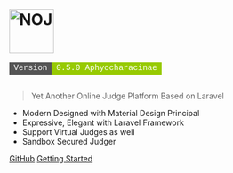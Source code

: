 <h1 style="margin:0;">
    <img style="height: 5rem;max-width: 80vw;" src="https://github.com/ZsgsDesign/NOJ/raw/master/noj2.png" data-origin="https://github.com/ZsgsDesign/NOJ/raw/master/noj2.png" alt="NOJ">
</h1>
<style>
    version-badge {
        display:inline-block;
        font-family: Consolas, "Liberation Mono", Menlo, Courier, monospace;
        font-size: 0.9rem;
        color: #fff;
        line-height: 1.5;
        text-align: left;
        font-weight: 400;
    }
    version-badge > inline-div:first-of-type{
        display:inline-block;
        padding:0 0.5rem;
        background: #555555;
    }
    version-badge > inline-div:last-of-type{
        display:inline-block;
        padding:0 0.5rem;
        background: #97ca00;
    }
</style>
<version-badge style="margin: 1rem 0;">
    <inline-div>Version</inline-div><inline-div>0.5.0 Aphyocharacinae</inline-div>
</version-badge>

> Yet Another Online Judge Platform Based on Laravel

- Modern Designed with Material Design Principal
- Expressive, Elegant with Laravel Framework
- Support Virtual Judges as well
- Sandbox Secured Judger

[GitHub](https://github.com/ZsgsDesign/NOJ/)
[Getting Started](#noj-documentation)